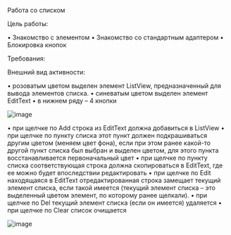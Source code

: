 Работа со списком

Цель работы:

•	Знакомство с элементом <ListView>
•	Знакомство со стандартным адаптером
•	Блокировка кнопок

Требования:
  
Внешний вид активности: 
  
•	розоватым цветом выделен элемент ListView, предназначенный для вывода элементов списка.
•	синеватым цветом выделен элемент EditText
•	в нижнем ряду – 4 кнопки
  
  ![image](https://user-images.githubusercontent.com/91782001/177372536-375b5948-a41c-4907-a493-ac5cc9f0d830.png)

•	при щелчке по Add строка из EditText должна добавиться в ListView
•	при щелчке по пункту списка этот пункт должен подкрашиваться другим цветом (меняем цвет фона), 
  если при этом ранее какой-то другой пункт списка был выбран и выделен цветом, для этого пункта восстанавливается первоначальный цвет
•	при щелчке по пункту списка соответствующая строка должна скопироваться в EditText, 
  где ее можно будет впоследствии редактировать
•	при щелчке по Edit находящаяся в EditText отредактированная строка замещает текущий элемент списка, 
  если такой имеется (текущий элемент списка – это выделенный цветом элемент, по которому ранее щелкали).
•	при щелчке по Del текущий элемент списка (если он имеется) удаляется
•	при щелчке по Clear список очищается
  
  ![image](https://user-images.githubusercontent.com/91782001/177372627-f51e477c-dd49-468f-8e12-a91962948670.png)


